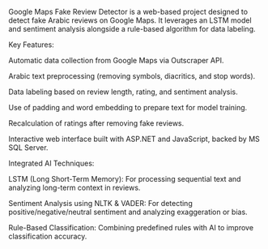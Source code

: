 Google Maps Fake Review Detector is a web-based project designed to detect fake Arabic reviews on Google Maps. It leverages an LSTM model and sentiment analysis alongside a rule-based algorithm for data labeling.

Key Features:

Automatic data collection from Google Maps via Outscraper API.

Arabic text preprocessing (removing symbols, diacritics, and stop words).

Data labeling based on review length, rating, and sentiment analysis.

Use of padding and word embedding to prepare text for model training.

Recalculation of ratings after removing fake reviews.

Interactive web interface built with ASP.NET and JavaScript, backed by MS SQL Server.

Integrated AI Techniques:

LSTM (Long Short-Term Memory): For processing sequential text and analyzing long-term context in reviews.

Sentiment Analysis using NLTK & VADER: For detecting positive/negative/neutral sentiment and analyzing exaggeration or bias.

Rule-Based Classification: Combining predefined rules with AI to improve classification accuracy.
